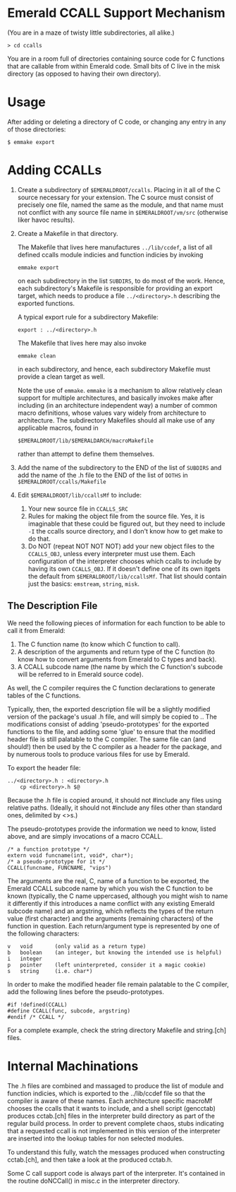 Emerald CCALL Support Mechanism
===============================

(You are in a maze of twisty little subdirectories, all alike.)

    > cd ccalls

You are in a room full of directories containing source code for C
functions that are callable from within Emerald code. Small bits of C
live in the misk directory (as opposed to having their own directory).

Usage
=====

After adding or deleting a directory of C code, or changing any entry
in any of those directories:

    $ emmake export

Adding CCALLs
=============

1.  Create a subdirectory of `$EMERALDROOT/ccalls`. Placing in it all
    of the C source necessary for your extension.  The C source must
    consist of precisely one file, named the same as the module, and
    that name must not conflict with any source file name in
    `$EMERALDROOT/vm/src` (otherwise liker havoc results).

2.  Create a Makefile in that directory.

    The Makefile that lives here manufactures `../lib/ccdef`, a list
    of all defined ccalls module indicies and function indicies by
    invoking

        emmake export

    on each subdirectory in the list `SUBDIRS`, to do most of the
    work. Hence, each  subdirectory's Makefile is responsible for
    providing an export target, which needs to produce a file
    `../<directory>.h` describing the exported functions.

    A typical export rule for a subdirectory Makefile:

        export : ../<directory>.h

    The Makefile that lives here may also invoke

        emmake clean

    in each subdirectory, and hence, each subdirectory Makefile must
    provide a clean target as well.

    Note the use of `emmake`. `emmake` is a mechanism to allow
    relatively clean support for multiple architectures, and basically
    invokes make after including (in an architecture independent way) a
    number of common macro definitions, whose values vary widely from
    architecture to architecture.  The subdirectory Makefiles should all
    make use of any applicable macros, found in

        $EMERALDROOT/lib/$EMERALDARCH/macroMakefile

    rather than attempt to define them themselves.

3.  Add the name of the subdirectory to the END of the list of
    `SUBDIRS` and add the name of the .h file to the END of the list of
    `DOTHS` in `$EMERALDROOT/ccalls/Makefile`

4.  Edit `$EMERALDROOT/lib/ccallsMf` to include:

    1.  Your new source file in `CCALLS_SRC`
    2.  Rules for making the object file from the source file. Yes, it is
        imaginable that these could be figured out, but they need to include
        `-I` the ccalls source directory, and I don't know how to get make
        to do that.
    3.  Do NOT (repeat NOT NOT NOT) add your new object files to the
        `CCALLS_OBJ`, unless every interpreter must use them. Each
        configuration of the interpreter chooses which ccalls to include
        by having its own `CCALLS_OBJ`. If it doesn't define one of its
        own itgets the default from `$EMERALDROOT/lib/ccallsMf`. That list
        should contain just the basics: `emstream`, `string`, `misk`.

The Description File
-------------------

We need the following pieces of information for each function to be
able to call it from Emerald:

  1. The C function name (to know which C function to call).
  2. A description of the arguments and return type of the C function
     (to know how to convert arguments from Emerald to C types and
     back).
  3. A CCALL subcode name (the name by which the C function's subcode
     will be referred to in Emerald source code).

As well, the C compiler requires the C function declarations to
generate tables of the C functions.

Typically, then, the exported description file will be a slightly
modified version of the package's usual .h file, and will simply be
copied to ..  The modifications consist of adding 'pseudo-prototypes'
for the exported functions to the file, and adding some 'glue' to
ensure that the modified header file is still palatable to the C
compiler.  The same file can (and should!) then be used by the C
compiler as a header for the package, and by numerous tools to produce
various files for use by Emerald.

To export the header file:

    ../<directory>.h : <directory>.h
        cp <directory>.h $@

Because the .h file is copied around, it should not #include any files
using relative paths.  (Ideally, it should not #include any files other
than standard ones, delimited by <>s.)

The pseudo-prototypes provide the information we need to know, listed
above, and are simply invocations of a macro CCALL.

    /* a function prototype */
    extern void funcname(int, void*, char*);
    /* a pseudo-prototype for it */
    CCALL(funcname, FUNCNAME, "vips")

The arguments are the real, C, name of a function to be exported, the
Emerald CCALL subcode name by which you wish the C function to be known
(typically, the C name uppercased, although you might wish to name it
differently if this introduces a name conflict with any existing
Emerald subcode name) and an argstring, which reflects the types of the
return value (first character) and the arguments (remaining characters)
of the function in question.  Each return/argument type is represented
by one of the following characters:

    v   void       (only valid as a return type)
    b   boolean    (an integer, but knowing the intended use is helpful)
    i   integer
    p   pointer    (left uninterpreted, consider it a magic cookie)
    s   string     (i.e. char*)

In order to make the modified header file remain palatable to the C
compiler, add the following lines before the pseudo-prototypes.

    #if !defined(CCALL)
    #define CCALL(func, subcode, argstring)
    #endif /* CCALL */

For a complete example, check the string directory Makefile and string.[ch]
files.


Internal Machinations
====================

The .h files are combined and massaged to produce the list of module and
function indicies, which is exported to the ../lib/ccdef file so that the
compiler is aware of these names.  Each architecture specific macroMf
chooses the ccalls that it wants to include, and a shell script (gencctab)
produces cctab.[ch] files in the interpreter build directory as part of the
regular build process.  In order to prevent complete chaos, stubs indicating
that a requested ccall is not implemented in this version of the interpreter
are inserted into the lookup tables for non selected modules.

To understand this fully, watch the messages produced when constructing
cctab.[ch], and then take a look at the produced cctab.h.

Some C call support code is always part of the interpreter.  It's
contained in the routine doNCCall() in misc.c in the interpreter directory.
